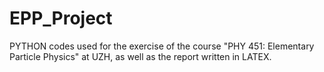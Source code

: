 # EPP_Project
PYTHON codes used for the exercise of the course "PHY 451: Elementary Particle Physics" at UZH, as well as the report written in LATEX. 
